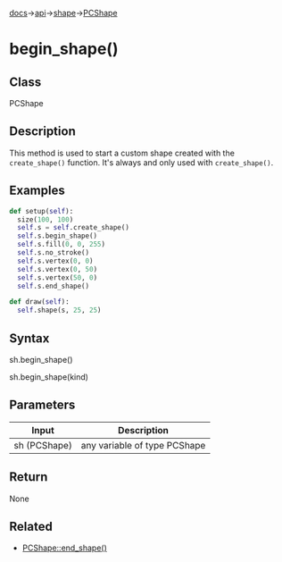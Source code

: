 [docs](/docs/)→[api](/docs/api)→[shape](/docs/api/shape/)→[PCShape](/docs/api/shape/PCShape/)

# begin_shape()

## Class

PCShape

## Description

This method is used to start a custom shape created with the `create_shape()` function. It's always and only used with `create_shape()`.

## Examples

```py
def setup(self):
  size(100, 100)
  self.s = self.create_shape()
  self.s.begin_shape()
  self.s.fill(0, 0, 255)
  self.s.no_stroke()
  self.s.vertex(0, 0)
  self.s.vertex(0, 50)
  self.s.vertex(50, 0)
  self.s.end_shape()

def draw(self):
  self.shape(s, 25, 25)
```

## Syntax

sh.begin_shape()

sh.begin_shape(kind)	

## Parameters

| Input | Description |
|-------|-------------|
| sh	(PCShape) | any variable of type PCShape |

## Return

None

## Related

- [PCShape::end_shape()](/docs/api/shape/PCShape/PCShape_end_shape_.md)